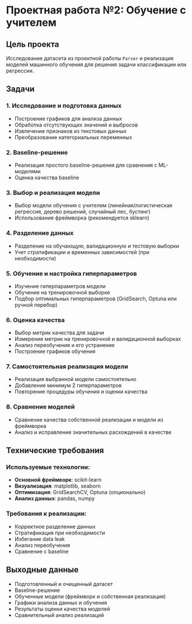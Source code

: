 # Проектная работа №2: Обучение с учителем

## Цель проекта
Исследование датасета из проектной работы `Parser` и реализация моделей машинного обучения для решения задачи классификации или регрессии.

## Задачи

### 1. Исследование и подготовка данных
- Построение графиков для анализа данных
- Обработка отсутствующих значений и выбросов
- Извлечение признаков из текстовых данных
- Преобразование категориальных переменных

### 2. Baseline-решение
- Реализация простого baseline-решения для сравнения с ML-моделями
- Оценка качества baseline

### 3. Выбор и реализация модели
- Выбор модели обучения с учителем (линейная/логистическая регрессия, дерево решений, случайный лес, бустинг)
- Использование фреймворка (рекомендуется sklearn)

### 4. Разделение данных
- Разделение на обучающую, валидационную и тестовую выборки
- Учет стратификации и временных зависимостей (при необходимости)

### 5. Обучение и настройка гиперпараметров
- Изучение гиперпараметров модели
- Обучение на тренировочной выборке
- Подбор оптимальных гиперпараметров (GridSearch, Optuna или ручной перебор)

### 6. Оценка качества
- Выбор метрик качества для задачи
- Измерение метрик на тренировочной и валидационной выборках
- Анализ переобучения и его устранение
- Построение графиков обучения

### 7. Самостоятельная реализация модели
- Реализация выбранной модели самостоятельно
- Добавление минимум 2 гиперпараметров
- Повторение процедуры обучения и оценки качества

### 8. Сравнение моделей
- Сравнение качества собственной реализации и модели из фреймворка
- Анализ и исправление значительных расхождений в качестве

## Технические требования

### Используемые технологии:
- **Основной фреймворк**: scikit-learn
- **Визуализация**: matplotlib, seaborn
- **Оптимизация**: GridSearchCV, Optuna (опционально)
- **Анализ данных**: pandas, numpy

### Требования к реализации:
- Корректное разделение данных
- Стратификация при необходимости
- Избегание data leak
- Анализ переобучения
- Сравнение с baseline

## Выходные данные
- Подготовленный и очищенный датасет
- Baseline-решение
- Обученные модели (фреймворк и собственная реализация)
- Графики анализа данных и обучения
- Результаты оценки качества моделей
- Сравнительный анализ реализаций